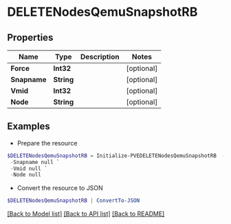 # DELETENodesQemuSnapshotRB
## Properties

Name | Type | Description | Notes
------------ | ------------- | ------------- | -------------
**Force** | **Int32** |  | [optional] 
**Snapname** | **String** |  | [optional] 
**Vmid** | **Int32** |  | [optional] 
**Node** | **String** |  | [optional] 

## Examples

- Prepare the resource
```powershell
$DELETENodesQemuSnapshotRB = Initialize-PVEDELETENodesQemuSnapshotRB  -Force null `
 -Snapname null `
 -Vmid null `
 -Node null
```

- Convert the resource to JSON
```powershell
$DELETENodesQemuSnapshotRB | ConvertTo-JSON
```

[[Back to Model list]](../README.md#documentation-for-models) [[Back to API list]](../README.md#documentation-for-api-endpoints) [[Back to README]](../README.md)


